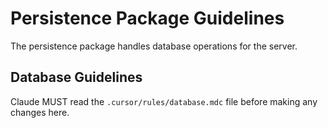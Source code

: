 # Persistence Package Guidelines

The persistence package handles database operations for the server.

## Database Guidelines
Claude MUST read the `.cursor/rules/database.mdc` file before making any changes here.